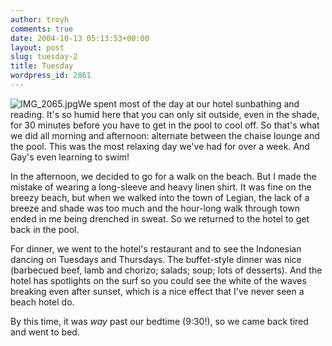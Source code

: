 ```yaml
---
author: troyh
comments: true
date: 2004-10-13 05:13:53+00:00
layout: post
slug: tuesday-2
title: Tuesday
wordpress_id: 2861
---
```


![IMG_2065.jpg](http://troyandgay.com/pix//IMG_2065.jpg)We spent most of the day at our hotel sunbathing and reading. It's so humid here that you can only sit outside, even in the shade, for 30 minutes before you have to get in the pool to cool off. So that's what we did all morning and afternoon: alternate between the chaise lounge and the pool. This was the most relaxing day we've had for over a week. And Gay's even learning to swim!

In the afternoon, we decided to go for a walk on the beach. But I made the mistake of wearing a long-sleeve and heavy linen shirt. It was fine on the breezy beach, but when we walked into the town of Legian, the lack of a breeze and shade was too much and the hour-long walk through town ended in me being drenched in sweat. So we returned to the hotel to get back in the pool.

For dinner, we went to the hotel's restaurant and to see the Indonesian dancing on Tuesdays and Thursdays. The buffet-style dinner was nice (barbecued beef, lamb and chorizo; salads; soup; lots of desserts). And the hotel has spotlights on the surf so you could see the white of the waves breaking even after sunset, which is a nice effect that I've never seen a beach hotel do.

By this time, it was _way_ past our bedtime (9:30!), so we came back tired and went to bed.
